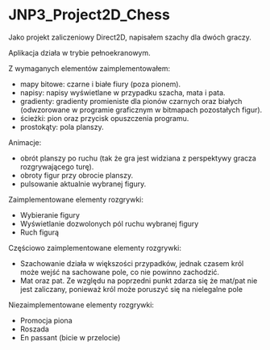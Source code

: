 # JNP3_Project2D_Chess

Jako projekt zaliczeniowy Direct2D, napisałem szachy dla dwóch graczy. 

Aplikacja działa w trybie pełnoekranowym.

Z wymaganych elementów zaimplementowałem:
- mapy bitowe: czarne i białe fiury (poza pionem).
- napisy: napisy wyświetlane w przypadku szacha, mata i pata.
- gradienty: gradienty promieniste dla pionów czarnych oraz białych (odwzorowane w programie graficznym w bitmapach pozostałych figur).
- ścieżki: pion oraz przycisk opuszczenia programu.
- prostokąty: pola planszy.

Animacje:
- obrót planszy po ruchu (tak że gra jest widziana z perspektywy gracza rozgrywającego turę).
- obroty figur przy obrocie planszy.
- pulsowanie aktualnie wybranej figury.

Zaimplementowane elementy rozgrywki:
- Wybieranie figury
- Wyświetlanie dozwolonych pól ruchu wybranej figury
- Ruch figurą

Częściowo zaimplementowane elementy rozgrywki:
- Szachowanie działa w większości przypadków, jednak czasem król może wejść na sachowane pole, co nie powinno zachodzić.
- Mat oraz pat. Ze względu na poprzedni punkt zdarza się że mat/pat nie jest zaliczany, ponieważ król może poruszyć się na nielegalne pole

Niezaimplementowane elementy rozgrywki:
- Promocja piona
- Roszada
- En passant (bicie w przelocie)
